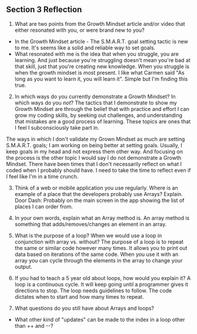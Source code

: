 ## Section 3 Reflection

1. What are two points from the Growth Mindset article and/or video that either resonated with you, or were brand new to you?
- In the Growth Mindset article - The S.M.A.R.T. goal setting tactic is new to me.  It's seems like a solid and reliable way to set goals.  
- What resonated with me is the idea that when you struggle, you are learning.  And just because you're struggling doesn't mean you're bad at that skill,
just that you're creating new knowledge.  When you struggle is when the growth mindset is most present.  I like what Carmen said "As long as you want to learn it, you will learn it".  Simple but I'm finding this true.

2. In which ways do you currently demonstrate a Growth Mindset? In which ways do you _not_?
The tactics that I demonstrate to show my Growth Mindset are through the belief that with practice and effort I can grow my coding skills, by seeking out challenges, and understanding that mistakes are a good process of learning.  These topics are ones that I feel I subconsciously take part in.   

The ways in which I don't validate my Grown Mindset as much are setting S.M.A.R.T. goals; I am working on being better at setting goals.  Usually, I keep goals in my head and not express them other way.  And focusing on the process is the other topic I would say I do not demonstrate a Growth Mindset.  There have been times that I don't necessarily reflect on what I coded when I probably should have.  I need to take the time to reflect even if I feel like I'm in a time crunch.    

3. Think of a web or mobile application you use regularly. Where is an example of a place that the developers probably use Arrays? Explain.
Door Dash: Probably on the main screen in the app showing the list of places I
can order from.  

4. In your own words, explain what an Array method is.
An array method is something that adds/removes/changes an element in an array.  

5. What is the purpose of a loop? When we would use a loop in conjunction with array vs. without?
The purpose of a loop is to repeat the same or similar code however many times.  It allows you to print out data based on iterations of the same code.  When you use it with an array you can cycle through the elements in the array to change your output.  


6. If you had to teach a 5 year old about loops, how would you explain it?
A loop is a continuous cycle.  It will keep going until a programmer gives it directions to stop.  The loop needs guidelines to follow.  The code dictates when to start and how many times to repeat.  


7. What questions do you still have about Arrays and loops?
- What other kind of "updates" can be made to the index in a loop other than ++ and --?
